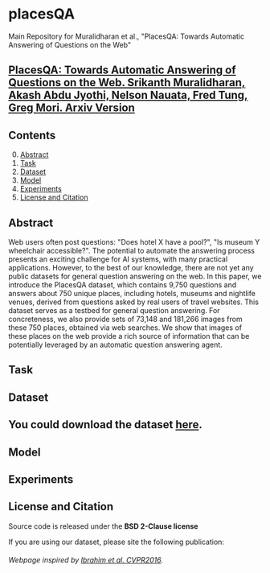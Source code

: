 # placesQA
Main Repository for Muralidharan et al., "PlacesQA: Towards Automatic Answering of Questions on the Web"

## [PlacesQA: Towards Automatic Answering of Questions on the Web. Srikanth Muralidharan, Akash Abdu Jyothi, Nelson Nauata, Fred Tung, Greg Mori. Arxiv Version](https://www.arxiv.org/)

## Contents
0. [Abstract](abstract)
0. [Task](#task)
0. [Dataset](#dataset)
0. [Model](#model)
0. [Experiments](#experiments)
0. [License and Citation](#license-and-citation)

## Abstract

Web users often post questions: "Does hotel X have a pool?", "Is museum Y wheelchair accessible?". The potential to automate the answering process presents an exciting challenge for AI systems, with many practical applications. However, to the best of our knowledge, there are not yet any public datasets for general question answering on the web. In this paper, we introduce the PlacesQA dataset, which contains 9,750 questions and answers about 750 unique places, including hotels, museums and nightlife venues, derived from questions asked by real users of travel websites.  This dataset serves as a testbed for general question answering.  For concreteness, we also provide sets of 73,148 and 181,266 images from these 750 places, obtained via web searches.  We show that images of these places on the web provide a rich source of information that can be potentially leveraged by an automatic question answering agent.

## Task



## Dataset

## You could download the dataset [here](https://arxiv.org).

## Model

## Experiments

## License and Citation

Source code is released under the **BSD 2-Clause license**

If you are using our dataset, please site the following publication:

###### Webpage inspired by [Ibrahim et al. CVPR2016](https://github.com/mostafa-saad/deep-activity-rec).
